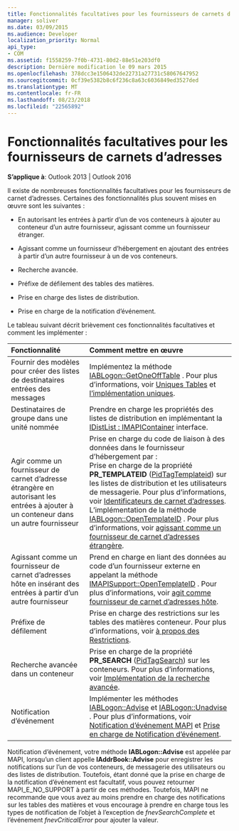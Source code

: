 ```yaml
---
title: Fonctionnalités facultatives pour les fournisseurs de carnets d’adresses
manager: soliver
ms.date: 03/09/2015
ms.audience: Developer
localization_priority: Normal
api_type:
- COM
ms.assetid: f1558259-7f0b-4731-80d2-88e51e203df0
description: Dernière modification le 09 mars 2015
ms.openlocfilehash: 378dcc3e1506432de22731a27731c58067647952
ms.sourcegitcommit: 0cf39e5382b8c6f236c8a63c6036849ed3527ded
ms.translationtype: MT
ms.contentlocale: fr-FR
ms.lasthandoff: 08/23/2018
ms.locfileid: "22565892"
---
```

# <a name="optional-features-for-address-book-providers"></a>Fonctionnalités facultatives pour les fournisseurs de carnets d’adresses

  
  
**S’applique à**: Outlook 2013 | Outlook 2016 
  
Il existe de nombreuses fonctionnalités facultatives pour les fournisseurs de carnet d’adresses. Certaines des fonctionnalités plus souvent mises en œuvre sont les suivantes :
  
- En autorisant les entrées à partir d’un de vos conteneurs à ajouter au conteneur d’un autre fournisseur, agissant comme un fournisseur étranger.
    
- Agissant comme un fournisseur d’hébergement en ajoutant des entrées à partir d’un autre fournisseur à un de vos conteneurs.
    
- Recherche avancée.
    
- Préfixe de défilement des tables des matières.
    
- Prise en charge des listes de distribution.
    
- Prise en charge de la notification d’événement.
    
Le tableau suivant décrit brièvement ces fonctionnalités facultatives et comment les implémenter :
  
|**Fonctionnalité**|**Comment mettre en œuvre**|
|:-----|:-----|
|Fournir des modèles pour créer des listes de destinataires entrées des messages  <br/> |Implémentez la méthode [IABLogon::GetOneOffTable](iablogon-getoneofftable.md) . Pour plus d’informations, voir [Uniques Tables](one-off-tables.md) et [l’implémentation uniques](implementing-one-off-tables.md).  <br/> |
|Destinataires de groupe dans une unité nommée  <br/> |Prendre en charge les propriétés des listes de distribution en implémentant la [IDistList : IMAPIContainer](idistlistimapicontainer.md) interface.  <br/> |
|Agir comme un fournisseur de carnet d’adresse étrangère en autorisant les entrées à ajouter à un conteneur dans un autre fournisseur  <br/> | Prise en charge du code de liaison à des données dans le fournisseur d’hébergement par :  <br/>  Prise en charge de la propriété **PR_TEMPLATEID** ([PidTagTemplateid](pidtagtemplateid-canonical-property.md)) sur les listes de distribution et les utilisateurs de messagerie. Pour plus d’informations, voir [Identificateurs de carnet d’adresses](address-book-identifiers.md).  <br/>  L’implémentation de la méthode [IABLogon::OpenTemplateID](iablogon-opentemplateid.md) . Pour plus d’informations, voir [agissant comme un fournisseur de carnet d’adresses étrangère](acting-as-a-foreign-address-book-provider.md).  <br/> |
|Agissant comme un fournisseur de carnet d’adresses hôte en insérant des entrées à partir d’un autre fournisseur  <br/> |Prend en charge en liant des données au code d’un fournisseur externe en appelant la méthode [IMAPISupport::OpenTemplateID](imapisupport-opentemplateid.md) . Pour plus d’informations, voir [agit comme fournisseur de carnet d’adresses hôte](acting-as-a-host-address-book-provider.md).  <br/> |
|Préfixe de défilement  <br/> |Prise en charge des restrictions sur les tables des matières conteneur. Pour plus d’informations, voir [à propos des Restrictions](about-restrictions.md).  <br/> |
|Recherche avancée dans un conteneur  <br/> |Prise en charge de la propriété **PR_SEARCH** ([PidTagSearch](pidtagsearch-canonical-property.md)) sur les conteneurs. Pour plus d’informations, voir [Implémentation de la recherche avancée](implementing-advanced-searching.md).  <br/> |
|Notification d’événement  <br/> |Implémenter les méthodes [IABLogon::Advise](iablogon-advise.md) et [IABLogon::Unadvise](iablogon-unadvise.md) . Pour plus d’informations, voir [Notification d’événement MAPI](event-notification-in-mapi.md) et [Prise en charge de Notification d’événement](supporting-event-notification.md).  <br/> |
   
Notification d’événement, votre méthode **IABLogon::Advise** est appelée par MAPI, lorsqu’un client appelle **IAddrBook::Advise** pour enregistrer les notifications sur l’un de vos conteneurs, de messagerie des utilisateurs ou des listes de distribution. Toutefois, étant donné que la prise en charge de la notification d’événement est facultatif, vous pouvez retourner MAPI_E_NO_SUPPORT à partir de ces méthodes. Toutefois, MAPI ne recommande que vous avez au moins prendre en charge des notifications sur les tables des matières et vous encourage à prendre en charge tous les types de notification de l’objet à l’exception de _fnevSearchComplete_ et l’événement _fnevCriticalError_ pour ajouter la valeur. 
  

